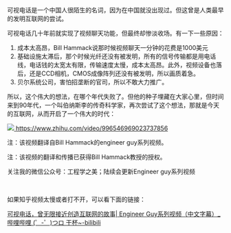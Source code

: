 <p>可视电话是一个中国人很陌生的名词，因为在中国就没出现过。但这曾是人类最早的发明互联网的尝试。</p><p>可视电话几十年前就实现了视频聊天功能，但最终却惨淡收场。有一下一些原因：</p><ol><li>成本太高昂，Bill Hammack说那时候视频聊天一分钟的花费是1000美元</li><li>基础设施太滞后，那个时候光纤还没有被发明，所有的信号传输都是用电话线，电话钱的太宽太有限，传输速度太慢，成本太高昂。此外，视频设备也落后，还是CCD相机，CMOS成像阵列还没有被发明，所以画质着急。</li><li>贝尔系统公司，害怕招垄断的官司，所以不敢大力推广。</li></ol><p>所以，这个伟大的想法，在哪个年代失败了。但他的种子埋藏在大家心里，但时间来到90年代，一个叫伯纳斯李的传奇科学家，再次尝试了这个想法，那就是今天的互联网，从而开启了一个伟大的时代：</p><a class="video-box" href="http://link.zhihu.com/?target=https%3A//www.zhihu.com/video/996546969023737856" target="_blank" data-video-id="" data-video-playable="true" data-name="" data-poster="https://pic1.zhimg.com/v2-3418a3c4410ec35d134134c36bf56eb5.jpg" data-lens-id="996546969023737856">              <img class="thumbnail" src="https://pic1.zhimg.com/v2-3418a3c4410ec35d134134c36bf56eb5.jpg">              <span class="content">                <span class="title"><span class="z-ico-extern-gray"></span><span class="z-ico-extern-blue"></span></span>                <span class="url"><span class="z-ico-video"></span>https://www.zhihu.com/video/996546969023737856</span>              </span>            </a>            <p>注：该视频翻译自Bill Hammack的engineer guy系列视频。</p><p>注：该视频的翻译和传播已获得Bill Hammack教授的授权。</p><p>关注我的微信公众号：工程学之美；陆续会更新Engineer guy系列视频</p><p><br></p><p>如果知乎视频太慢或者打不开，可以看下面的链接：</p><p><a href="http://link.zhihu.com/?target=https%3A//www.bilibili.com/video/av25888058/" class=" wrap external" target="_blank" rel="nofollow noreferrer">可视电话，曾无限接近创造互联网的故事| Engineer Guy系列视频（中文字幕）_哔哩哔哩 (゜-゜)つロ 干杯~-bilibili</a></p>